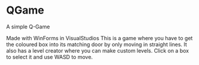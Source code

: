 # QGame
 A simple Q-Game

Made with WinForms in VisualStudios
This is a game where you have to get the coloured box into its matching door by only moving in straight lines.
It also has a level creator where you can make custom levels.
Click on a box to select it and use WASD to move.
